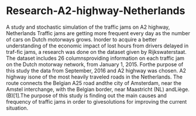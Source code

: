 # Research-A2-highway-Netherlands
A study and stochastic simulation of the traffic jams on A2 highway, Netherlands
Traffic jams are getting more frequent every day as the number of cars on Dutch motorways grows.  Inorder to acquire a better understanding of the economic impact of lost hours from drivers delayed in traf-fic jams, a research was done on the dataset given by Rijkswaterstaat. The dataset includes 26 columnsproviding information on each traffic jam on the Dutch motorway network, from January 1, 2015.  Forthe purpose of this study the data from September, 2016 and A2 highway was chosen.  A2 highway isone of the most heavily traveled roads in the Netherlands. The route connects the Belgian A25 road andthe city of Amsterdam, near the Amstel interchange, with the Belgian border, near Maastricht (NL) andLiège. (B)[1].The purpose of this study is finding out the main causes and frequency of traffic jams in order to givesolutions for improving the current situation.
